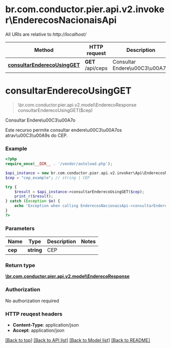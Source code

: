 # br.com.conductor.pier.api.v2.invoker\EnderecosNacionaisApi

All URIs are relative to *http://localhost/*

Method | HTTP request | Description
------------- | ------------- | -------------
[**consultarEnderecoUsingGET**](EnderecosNacionaisApi.md#consultarEnderecoUsingGET) | **GET** /api/ceps | Consultar Endere\u00C3\u00A7o


# **consultarEnderecoUsingGET**
> \br.com.conductor.pier.api.v2.model\EnderecoResponse consultarEnderecoUsingGET($cep)

Consultar Endere\u00C3\u00A7o

Este recurso permite consultar endere\u00C3\u00A7os atrav\u00C3\u00A9s do CEP.

### Example 
```php
<?php
require_once(__DIR__ . '/vendor/autoload.php');

$api_instance = new br.com.conductor.pier.api.v2.invoker\Api\EnderecosNacionaisApi();
$cep = "cep_example"; // string | CEP

try { 
    $result = $api_instance->consultarEnderecoUsingGET($cep);
    print_r($result);
} catch (Exception $e) {
    echo 'Exception when calling EnderecosNacionaisApi->consultarEnderecoUsingGET: ', $e->getMessage(), "\n";
}
?>
```

### Parameters

Name | Type | Description  | Notes
------------- | ------------- | ------------- | -------------
 **cep** | **string**| CEP | 

### Return type

[**\br.com.conductor.pier.api.v2.model\EnderecoResponse**](EnderecoResponse.md)

### Authorization

No authorization required

### HTTP reuqest headers

 - **Content-Type**: application/json
 - **Accept**: application/json

[[Back to top]](#) [[Back to API list]](../README.md#documentation-for-api-endpoints) [[Back to Model list]](../README.md#documentation-for-models) [[Back to README]](../README.md)

